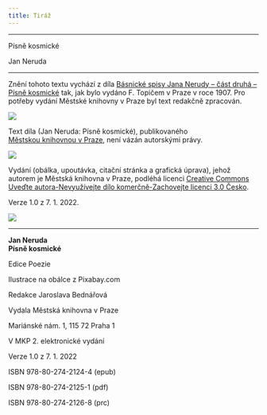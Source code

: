 ```yaml
---
title: Tiráž
---
```


***

Písně kosmické

Jan Neruda


***

Znění tohoto textu vychází z díla [Básnické spisy Jana Nerudy – část druhá – Písně kosmické](https://aleph.nkp.cz/F/?func=direct&doc_number=000632230&local_base=NKC) tak, jak bylo vydáno F. Topičem v Praze v roce 1907. Pro potřeby vydání Městské knihovny v Praze byl text redakčně zpracován.

![](../Images/image003.jpg)

Text díla (Jan Neruda: Písně kosmické), publikovaného [Městskou knihovnou v Praze](https://www.mlp.cz/cz/), není vázán autorskými právy.

![](../Images/image001.jpg)

Vydání (obálka, upoutávka, citační stránka a grafická úprava), jehož autorem je Městská knihovna v Praze, podléhá licenci [Creative Commons Uveďte autora-Nevyužívejte dílo komerčně-Zachovejte licenci 3.0 Česko](https://creativecommons.org/licenses/by-nc-sa/3.0/cz/).

  

Verze 1.0 z 7. 1. 2022.

![](../Images/image004.jpg)


***

**Jan Neruda  
Písně kosmické**

  

Edice Poezie

  

Ilustrace na obálce z Pixabay.com

  

Redakce Jaroslava Bednářová

  

Vydala Městská knihovna v Praze

  

Mariánské nám. 1, 115 72 Praha 1

  

V MKP 2. elektronické vydání

  

Verze 1.0 z 7. 1. 2022

  

ISBN 978-80-274-2124-4 (epub)

  

ISBN 978-80-274-2125-1 (pdf)

  

ISBN 978-80-274-2126-8 (prc)
